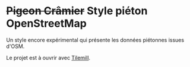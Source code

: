 # ~~Pigeon Crâmier~~ Style piéton OpenStreetMap

Un style encore expérimental qui présente les données piétonnes issues d'OSM.

Le projet est à ouvrir avec [Tilemill](https://tilemill-project.github.io/tilemill/).
